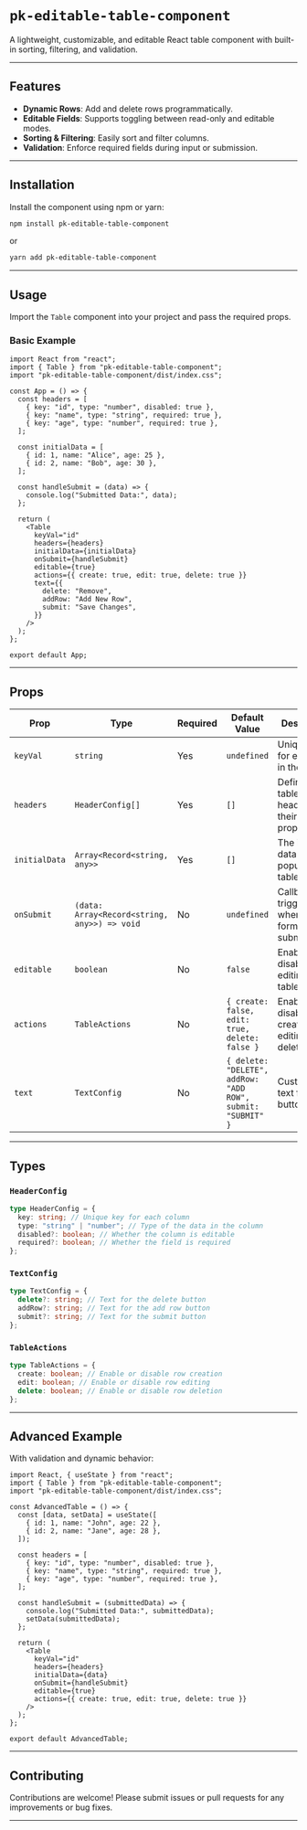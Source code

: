 # `pk-editable-table-component`

A lightweight, customizable, and editable React table component with built-in sorting, filtering, and validation.

---

## Features

- **Dynamic Rows**: Add and delete rows programmatically.
- **Editable Fields**: Supports toggling between read-only and editable modes.
- **Sorting & Filtering**: Easily sort and filter columns.
- **Validation**: Enforce required fields during input or submission.

---

## Installation

Install the component using npm or yarn:

```bash
npm install pk-editable-table-component
```

or

```bash
yarn add pk-editable-table-component
```

---

## Usage

Import the `Table` component into your project and pass the required props.

### Basic Example

```tsx
import React from "react";
import { Table } from "pk-editable-table-component";
import "pk-editable-table-component/dist/index.css";

const App = () => {
  const headers = [
    { key: "id", type: "number", disabled: true },
    { key: "name", type: "string", required: true },
    { key: "age", type: "number", required: true },
  ];

  const initialData = [
    { id: 1, name: "Alice", age: 25 },
    { id: 2, name: "Bob", age: 30 },
  ];

  const handleSubmit = (data) => {
    console.log("Submitted Data:", data);
  };

  return (
    <Table
      keyVal="id"
      headers={headers}
      initialData={initialData}
      onSubmit={handleSubmit}
      editable={true}
      actions={{ create: true, edit: true, delete: true }}
      text={{
        delete: "Remove",
        addRow: "Add New Row",
        submit: "Save Changes",
      }}
    />
  );
};

export default App;
```

---

## Props

| Prop          | Type                                         | Required | Default Value                                               | Description                                              |
| ------------- | -------------------------------------------- | -------- | ----------------------------------------------------------- | -------------------------------------------------------- |
| `keyVal`      | `string`                                     | Yes      | `undefined`                                                 | Unique key for each row in the table.                    |
| `headers`     | `HeaderConfig[]`                             | Yes      | `[]`                                                        | Defines the table headers and their properties.          |
| `initialData` | `Array<Record<string, any>>`                 | Yes      | `[]`                                                        | The initial data to populate the table.                  |
| `onSubmit`    | `(data: Array<Record<string, any>>) => void` | No       | `undefined`                                                 | Callback triggered when the form is submitted.           |
| `editable`    | `boolean`                                    | No       | `false`                                                     | Enables or disables editing of the table.                |
| `actions`     | `TableActions`                               | No       | `{ create: false, edit: true, delete: false }`              | Enables or disables row creation, editing, and deletion. |
| `text`        | `TextConfig`                                 | No       | `{ delete: "DELETE", addRow: "ADD ROW", submit: "SUBMIT" }` | Customizable text for buttons.                           |

---

## Types

### `HeaderConfig`

```ts
type HeaderConfig = {
  key: string; // Unique key for each column
  type: "string" | "number"; // Type of the data in the column
  disabled?: boolean; // Whether the column is editable
  required?: boolean; // Whether the field is required
};
```

### `TextConfig`

```ts
type TextConfig = {
  delete?: string; // Text for the delete button
  addRow?: string; // Text for the add row button
  submit?: string; // Text for the submit button
};
```

### `TableActions`

```ts
type TableActions = {
  create: boolean; // Enable or disable row creation
  edit: boolean; // Enable or disable row editing
  delete: boolean; // Enable or disable row deletion
};
```

---

## Advanced Example

With validation and dynamic behavior:

```tsx
import React, { useState } from "react";
import { Table } from "pk-editable-table-component";
import "pk-editable-table-component/dist/index.css";

const AdvancedTable = () => {
  const [data, setData] = useState([
    { id: 1, name: "John", age: 22 },
    { id: 2, name: "Jane", age: 28 },
  ]);

  const headers = [
    { key: "id", type: "number", disabled: true },
    { key: "name", type: "string", required: true },
    { key: "age", type: "number", required: true },
  ];

  const handleSubmit = (submittedData) => {
    console.log("Submitted Data:", submittedData);
    setData(submittedData);
  };

  return (
    <Table
      keyVal="id"
      headers={headers}
      initialData={data}
      onSubmit={handleSubmit}
      editable={true}
      actions={{ create: true, edit: true, delete: true }}
    />
  );
};

export default AdvancedTable;
```

---

## Contributing

Contributions are welcome! Please submit issues or pull requests for any improvements or bug fixes.

---
